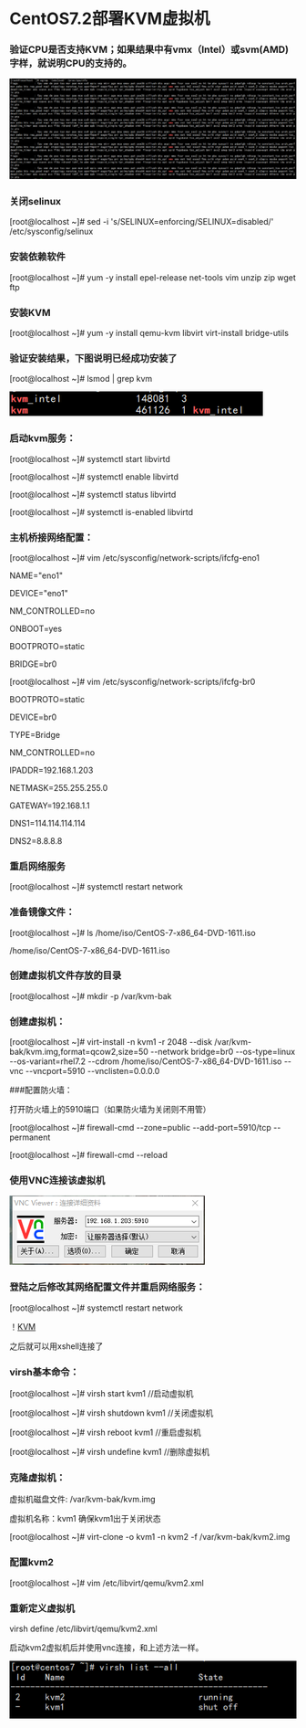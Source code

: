 # CentOS7.2部署KVM虚拟机


### 验证CPU是否支持KVM；如果结果中有vmx（Intel）或svm(AMD)字样，就说明CPU的支持的。

![CPU](/png/CPU.png)


### 关闭selinux

[root@localhost ~]# sed -i 's/SELINUX=enforcing/SELINUX=disabled/' /etc/sysconfig/selinux


### 安装依赖软件

[root@localhost ~]# yum -y install epel-release net-tools vim unzip zip wget ftp


### 安装KVM

[root@localhost ~]# yum -y install qemu-kvm libvirt virt-install bridge-utils 


### 验证安装结果，下图说明已经成功安装了

[root@localhost ~]# lsmod | grep kvm

![KVM](/png/KVM.png)


### 启动kvm服务：

[root@localhost ~]# systemctl start libvirtd

[root@localhost ~]# systemctl enable libvirtd

[root@localhost ~]# systemctl status libvirtd

[root@localhost ~]# systemctl is-enabled libvirtd


### 主机桥接网络配置：
[root@localhost ~]# vim /etc/sysconfig/network-scripts/ifcfg-eno1

NAME="eno1"

DEVICE="eno1"

NM_CONTROLLED=no

ONBOOT=yes

BOOTPROTO=static

BRIDGE=br0

[root@localhost ~]# vim /etc/sysconfig/network-scripts/ifcfg-br0 

BOOTPROTO=static

DEVICE=br0

TYPE=Bridge

NM_CONTROLLED=no

IPADDR=192.168.1.203

NETMASK=255.255.255.0

GATEWAY=192.168.1.1

DNS1=114.114.114.114

DNS2=8.8.8.8


### 重启网络服务

[root@localhost ~]# systemctl restart network


### 准备镜像文件：

[root@localhost ~]# ls /home/iso/CentOS-7-x86_64-DVD-1611.iso 

/home/iso/CentOS-7-x86_64-DVD-1611.iso


### 创建虚拟机文件存放的目录

[root@localhost ~]# mkdir -p /var/kvm-bak


### 创建虚拟机：

[root@localhost ~]# virt-install -n kvm1 -r 2048 --disk /var/kvm-bak/kvm.img,format=qcow2,size=50 --network bridge=br0 --os-type=linux --os-variant=rhel7.2 --cdrom /home/iso/CentOS-7-x86_64-DVD-1611.iso  --vnc --vncport=5910 --vnclisten=0.0.0.0


###配置防火墙：

打开防火墙上的5910端口（如果防火墙为关闭则不用管）

[root@localhost ~]# firewall-cmd --zone=public --add-port=5910/tcp --permanent

[root@localhost ~]# firewall-cmd --reload


### 使用VNC连接该虚拟机

![VNC](/png/VNC.png)


### 登陆之后修改其网络配置文件并重启网络服务：

[root@localhost ~]# systemctl restart network

！[KVM](/png/KVM1.png)

之后就可以用xshell连接了

### virsh基本命令：

[root@localhost ~]# virsh start kvm1				//启动虚拟机

[root@localhost ~]# virsh shutdown kvm1				//关闭虚拟机

[root@localhost ~]# virsh reboot kvm1				//重启虚拟机

[root@localhost ~]# virsh undefine kvm1 			//删除虚拟机


### 克隆虚拟机：

虚拟机磁盘文件: /var/kvm-bak/kvm.img

虚拟机名称：kvm1 确保kvm1出于关闭状态

[root@localhost ~]# virt-clone -o kvm1 -n kvm2 -f /var/kvm-bak/kvm2.img


### 配置kvm2

[root@localhost ~]# vim /etc/libvirt/qemu/kvm2.xml 

<graphics type='vnc' port='5911' autoport='no' listen='0.0.0.0'>

### 重新定义虚拟机

virsh define /etc/libvirt/qemu/kvm2.xml	

启动kvm2虚拟机后并使用vnc连接，和上述方法一样。

![KVM](/png/KVM2.png)
